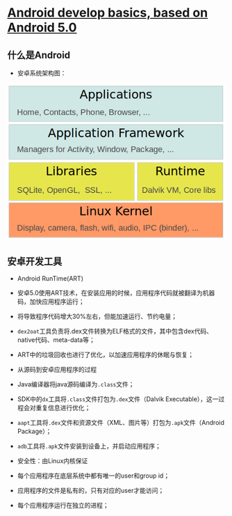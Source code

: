 # [Android develop basics, based on Android 5.0](http://www.vogella.com/tutorials/Android/article.html)

## 什么是Android
+  安卓系统架构图：  
  
![AndroidPlatformComponents.png](../assets/AndroidPlatformComponents.png)
  
## 安卓开发工具
+  Android RunTime(ART)
  +  安卓5.0使用ART技术，在安装应用的时候，应用程序代码就被翻译为机器码，加快应用程序运行；
  +  将导致程序代码增大30%左右，但能加速运行、节约电量；
  +  `dex2oat`工具负责将.dex文件转换为ELF格式的文件，其中包含dex代码、native代码、meta-data等；
  +  ART中的垃圾回收也进行了优化，以加速应用程序的休眠与恢复；

+  从源码到安卓应用程序的过程
  +  Java编译器将java源码编译为`.class`文件；
  +  SDK中的`dx`工具将`.class`文件打包为`.dex`文件（Dalvik Executable），这一过程会对重复信息进行优化；
  +  `aapt`工具将`.dex`文件和资源文件（XML、图片等）打包为`.apk`文件（Android Package）；
  +  `adb`工具将`.apk`文件安装到设备上，并启动应用程序；
  
+  安全性：由Linux内核保证
  +  每个应用程序在底层系统中都有唯一的user和group id；
  +  应用程序的文件是私有的，只有对应的user才能访问；
  +  每个应用程序运行在独立的进程；